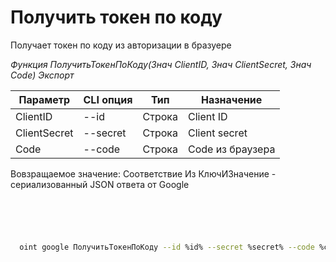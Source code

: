 ﻿---
sidebar_position: 2
---

# Получить токен по коду
 Получает токен по коду из авторизации в бразуере


*Функция ПолучитьТокенПоКоду(Знач ClientID, Знач ClientSecret, Знач Code) Экспорт*

  | Параметр | CLI опция | Тип | Назначение |
  |-|-|-|-|
  | ClientID | --id | Строка | Client ID |
  | ClientSecret | --secret | Строка | Client secret |
  | Code | --code | Строка | Code из браузера |

  
  Вовзращаемое значение:   Соответствие Из КлючИЗначение - сериализованный JSON ответа от Google

```bsl title="Пример кода"
	

	
```

```sh title="Пример команд CLI"
    
  oint google ПолучитьТокенПоКоду --id %id% --secret %secret% --code %code%

```


```json title="Результат"



```
